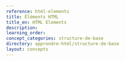 ```yaml
---
reference: html-elements
title: Éléments HTML
title_en: HTML Elements
description:
learning_order:
concept_categories: structure-de-base
directory: apprendre-html/structure-de-base
layout: concepts
---
```

